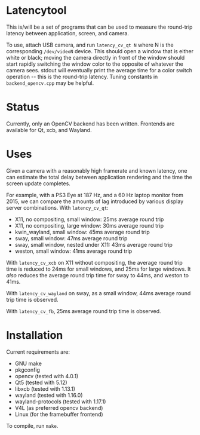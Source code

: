 # Latencytool

This is/will be a set of programs that can be used to measure the round-trip
latency between application, screen, and camera.

To use, attach USB camera, and run `latency_cv_qt N` where N is the
corresponding `/dev/videoN` device. This should open a window that is either
white or black; moving the camera directly in front of the window should start
rapidly switching the window color to the opposite of whatever the camera sees.
stdout will eventually print the average time for a color switch operation --
this is the round-trip latency. Tuning constants in `backend_opencv.cpp` may be
helpful.

# Status

Currently, only an OpenCV backend has been written. Frontends are available for
Qt, xcb, and Wayland.

# Uses

Given a camera with a reasonably high framerate and known latency, one can
estimate the total delay between application rendering and the time the screen
update completes.

For example, with a PS3 Eye at 187 Hz, and a 60 Hz laptop monitor from 2015, we
can compare the amounts of lag introduced by various display server
combinations. With `latency_cv_qt`:

* X11, no compositing, small window: 25ms average round trip
* X11, no compositing, large window: 30ms average round trip
* kwin_wayland, small window: 45ms average round trip
* sway, small window: 47ms average round trip
* sway, small window, nested under X11: 43ms average round trip
* weston, small window: 41ms average round trip

With `latency_cv_xcb` on X11 without compositing, the average round trip time
is reduced to 24ms for small windows, and 25ms for large windows. It *also*
reduces the average round trip time for sway to 44ms, and weston to 41ms.

With `latency_cv_wayland` on sway, as a small window, 44ms average round
trip time is observed. 

With `latency_cv_fb`, 25ms average round trip time is observed.

# Installation

Current requirements are:

* GNU make
* pkgconfig
* opencv (tested with 4.0.1)
* Qt5 (tested with 5.12)
* libxcb (tested with 1.13.1)
* wayland (tested with 1.16.0)
* wayland-protocols (tested with 1.17.1)
* V4L (as preferred opencv backend)
* Linux (for the framebuffer frontend)

To compile, run `make`.
